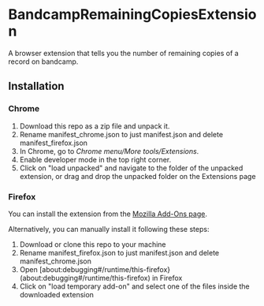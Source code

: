 # BandcampRemainingCopiesExtension

A browser extension that tells you the number of remaining copies of a record on bandcamp.

## Installation

### Chrome

1. Download this repo as a zip file and unpack it.
2. Rename manifest_chrome.json to just manifest.json and delete manifest_firefox.json
3. In Chrome, go to _Chrome menu/More tools/Extensions_.
4. Enable developer mode in the top right corner.
5. Click on "load unpacked" and navigate to the folder of the unpacked extension, or drag and drop the unpacked folder on the Extensions page

### Firefox

You can install the extension from the [Mozilla Add-Ons page](https://addons.mozilla.org/de/firefox/addon/bandcamp-stock-count/).

Alternatively, you can manually install it following these steps:

1. Download or clone this repo to your machine
2. Rename manifest_firefox.json to just manifest.json and delete manifest_chrome.json
3. Open [about:debugging#/runtime/this-firefox}(about:debugging#/runtime/this-firefox) in Firefox
4. Click on "load temporary add-on" and select one of the files inside the downloaded extension

